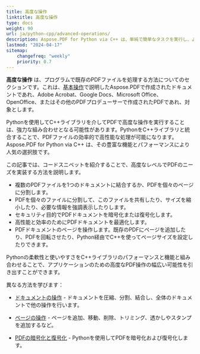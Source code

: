 ```yaml
---
title: 高度な操作
linktitle: 高度な操作
type: docs
weight: 90
url: ja/python-cpp/advanced-operations/
description: Aspose.PDF for Python via C++ は、単純で簡単なタスクを実行し、より複雑な目標にも対処できます。上級ユーザーと開発者向けの次のセクションをご覧ください。
lastmod: "2024-04-17"
sitemap:
    changefreq: "weekly"
    priority: 0.7
---
```


**高度な操作** は、プログラムで既存のPDFファイルを処理する方法についてのセクションです。これは、[基本操作](/pdf/python-cpp/basic-operations/)で説明したAspose.PDFで作成されたドキュメントであれ、Adobe Acrobat、Google Docs、Microsoft Office、OpenOffice、またはその他のPDFプロデューサーで作成されたPDFであれ、対象とします。

Pythonを使用してC++ライブラリを介してPDFで高度な操作を実行することは、強力な組み合わせとなる可能性があります。PythonをC++ライブラリと統合することで、PDFファイルの効率的で高性能な処理が可能になります。Aspose.PDF for Python via C++ は、その豊富な機能とパフォーマンスにより人気の選択肢です。

この記事では、コードスニペットを紹介することで、高度なレベルでPDFのニーズを実装する方法を説明します。

- 複数のPDFファイルを1つのドキュメントに結合するか、PDFを個々のページに分割します。
- PDFを個々のファイルに分割して、このファイルを共有したり、サイズを縮小したり、必要な情報を強調表示したりします。
- セキュリティ目的でPDFドキュメントを暗号化または復号化します。
- 高性能と効率のためにPDFドキュメントを最適化します。
- PDFドキュメントのページを操作します。既存のPDFにページを追加したり、PDFを回転させたり、Python経由でC++を使ってページサイズを設定したりできます。

Pythonの柔軟性と使いやすさをC++ライブラリのパフォーマンスと機能と組み合わせることで、アプリケーションのための高度なPDF操作の幅広い可能性を引き出すことができます。

異なる方法を学びます：

- [ドキュメントの操作](/pdf/python-cpp/working-with-documents/) - ドキュメントを圧縮、分割、結合し、全体のドキュメントで他の操作を行います。
- [ページの操作](/pdf/python-cpp/working-with-pages/) - ページを追加、移動、削除、トリミング、透かしやスタンプを追加するなど。
  
- [PDFの暗号化と復号化](/pdf/python-cpp/encrypt-decrypt-pdf/) - Pythonを使用してPDFを暗号化および復号化します。